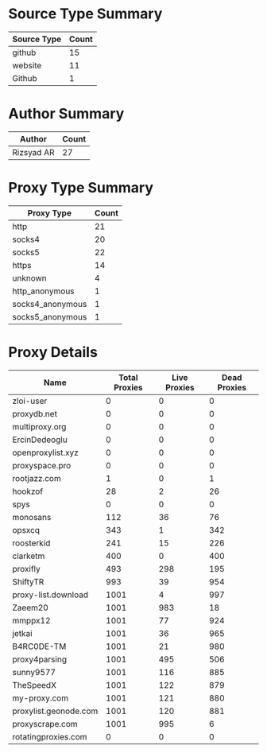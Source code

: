 # Source Type Summary

| Source Type | Count |
|-------------|-------|
| github | 15 |
| website | 11 |
| Github | 1 |


# Author Summary

| Author | Count |
|--------|-------|
| Rizsyad AR | 27 |


# Proxy Type Summary

| Proxy Type | Count |
|------------|-------|
| http | 21 |
| socks4 | 20 |
| socks5 | 22 |
| https | 14 |
| unknown | 4 |
| http_anonymous | 1 |
| socks4_anonymous | 1 |
| socks5_anonymous | 1 |


# Proxy Details

| Name | Total Proxies | Live Proxies | Dead Proxies |
|------|---------------|--------------|---------------|
| zloi-user | 0 | 0 | 0 |
| proxydb.net | 0 | 0 | 0 |
| multiproxy.org | 0 | 0 | 0 |
| ErcinDedeoglu | 0 | 0 | 0 |
| openproxylist.xyz | 0 | 0 | 0 |
| proxyspace.pro | 0 | 0 | 0 |
| rootjazz.com | 1 | 0 | 1 |
| hookzof | 28 | 2 | 26 |
| spys | 0 | 0 | 0 |
| monosans | 112 | 36 | 76 |
| opsxcq | 343 | 1 | 342 |
| roosterkid | 241 | 15 | 226 |
| clarketm | 400 | 0 | 400 |
| proxifly | 493 | 298 | 195 |
| ShiftyTR | 993 | 39 | 954 |
| proxy-list.download | 1001 | 4 | 997 |
| Zaeem20 | 1001 | 983 | 18 |
| mmppx12 | 1001 | 77 | 924 |
| jetkai | 1001 | 36 | 965 |
| B4RC0DE-TM | 1001 | 21 | 980 |
| proxy4parsing | 1001 | 495 | 506 |
| sunny9577 | 1001 | 116 | 885 |
| TheSpeedX | 1001 | 122 | 879 |
| my-proxy.com | 1001 | 121 | 880 |
| proxylist.geonode.com | 1001 | 120 | 881 |
| proxyscrape.com | 1001 | 995 | 6 |
| rotatingproxies.com | 0 | 0 | 0 |
